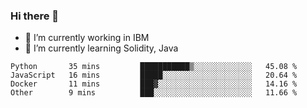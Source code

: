 ### Hi there 👋

<!--
**mathcodeman/mathcodeman** is a ✨ _special_ ✨ repository because its `README.md` (this file) appears on your GitHub profile.

Here are some ideas to get you started:

- 🔭 I’m currently working on ...
- 🌱 I’m currently learning ...
- 👯 I’m looking to collaborate on ...
- 🤔 I’m looking for help with ...
- 💬 Ask me about ...
- 📫 How to reach me: ...
- 😄 Pronouns: ...
- ⚡ Fun fact: ...
-->

- 🔭 I’m currently working in IBM
- 🌱 I’m currently learning Solidity, Java

<!--START_SECTION:waka-->

```text
Python       35 mins         ███████████▒░░░░░░░░░░░░░   45.08 %
JavaScript   16 mins         █████░░░░░░░░░░░░░░░░░░░░   20.64 %
Docker       11 mins         ███▓░░░░░░░░░░░░░░░░░░░░░   14.16 %
Other        9 mins          ███░░░░░░░░░░░░░░░░░░░░░░   11.66 %
```

<!--END_SECTION:waka-->
